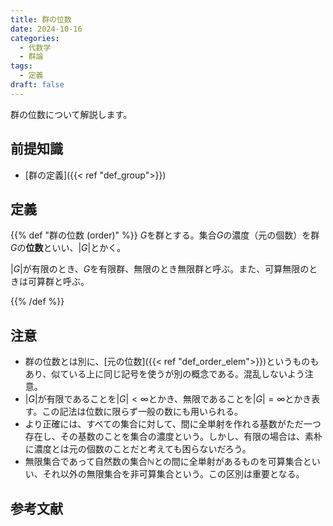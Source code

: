 ```yaml
---
title: 群の位数
date: 2024-10-16
categories:
  - 代数学
  - 群論
tags:
  - 定義
draft: false
---
```


群の位数について解説します。

<!--more-->

## 前提知識

- [群の定義]({{< ref "def_group">}})

## 定義

{{% def "群の位数 (order)" %}}
$G$を群とする。集合$G$の濃度（元の個数）を群$G$の**位数**といい、$|G|$とかく。

$|G|$が有限のとき、$G$を有限群、無限のとき無限群と呼ぶ。また、可算無限のときは可算群と呼ぶ。

{{% /def %}}

## 注意

- 群の位数とは別に、[元の位数]({{< ref "def_order_elem">}})というものもあり、似ている上に同じ記号を使うが別の概念である。混乱しないよう注意。
- $|G|$が有限であることを$|G| < \infty$とかき、無限であることを$|G| = \infty$とかき表す。この記法は位数に限らず一般の数にも用いられる。
- より正確には、すべての集合に対して、間に全単射を作れる基数がただ一つ存在し、その基数のことを集合の濃度という。しかし、有限の場合は、素朴に濃度とは元の個数のことだと考えても困らないだろう。
- 無限集合であって自然数の集合$\mathbb{N}$との間に全単射があるものを可算集合といい、それ以外の無限集合を非可算集合という。この区別は重要となる。

## 参考文献
